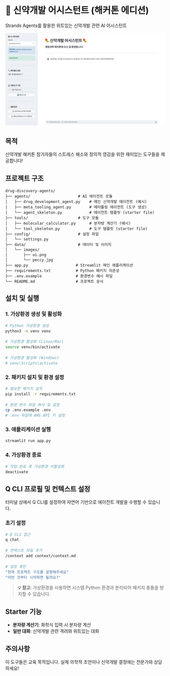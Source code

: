 # 🧬 신약개발 어시스턴트 (해커톤 에디션)

Strands Agents를 활용한 위트있는 신약개발 관련 AI 어시스턴트

![UI Screenshot](data/images/ui.png)

## 목적
신약개발 해커톤 참가자들의 스트레스 해소와 창의적 영감을 위한 재미있는 도구들을 제공합니다!

## 프로젝트 구조

```
drug-discovery-agents/
├── agents/                     # AI 에이전트 모듈
│   ├── drug_development_agent.py    # 메인 신약개발 에이전트 (예시)
│   ├── meta_tooling_agent.py        # 메타툴링 에이전트 (도구 생성)
│   └── agent_skeleton.py            # 에이전트 템플릿 (starter file)
├── tools/                      # 도구 모듈
│   ├── molecular_calculator.py      # 분자량 계산기 (예시)
│   └── tool_skeleton.py             # 도구 템플릿 (starter file)
├── config/                     # 설정 파일
│   └── settings.py               
├── data/                       # 데이터 및 이미지
│   └── images/
│       ├── ui.png                   
│       └── peccy.jpg                
├── app.py                     # Streamlit 메인 애플리케이션
├── requirements.txt           # Python 패키지 의존성
├── .env.example               # 환경변수 예시 파일
└── README.md                  # 프로젝트 문서
```

## 설치 및 실행

### 1. 가상환경 생성 및 활성화
```bash
# Python 가상환경 생성
python3 -m venv venv

# 가상환경 활성화 (Linux/Mac)
source venv/bin/activate

# 가상환경 활성화 (Windows)
# venv\Scripts\activate
```

### 2. 패키지 설치 및 환경 설정
```bash
# 필요한 패키지 설치
pip install -r requirements.txt

# 환경 변수 파일 복사 및 설정
cp .env.example .env
# .env 파일에 AWS API 키 설정
```

### 3. 애플리케이션 실행
```bash
streamlit run app.py
```

### 4. 가상환경 종료
```bash
# 작업 완료 후 가상환경 비활성화
deactivate
```

## Q CLI 프로필 및 컨텍스트 설정
터미널 상에서 Q CLI를 설정하여 자연어 기반으로 에이전트 개발을 수행할 수 있습니다.

### 초기 설정
```bash
# Q CLI 접근
q chat

# 컨텍스트 파일 추가
/context add context/context.md

# 설정 확인
"현재 프로젝트 구조를 설명해주세요"
"어떤 것부터 시작하면 될까요?"
```

> **💡 참고**: 가상환경을 사용하면 시스템 Python 환경과 분리되어 패키지 충돌을 방지할 수 있습니다.

## Starter 기능

- **분자량 계산기**: 화학식 입력 시 분자량 계산
- **일반 대화**: 신약개발 관련 격려와 위트있는 대화

## 주의사항

이 도구들은 교육 목적입니다. 
실제 의학적 조언이나 신약개발 결정에는 전문가와 상담하세요!
